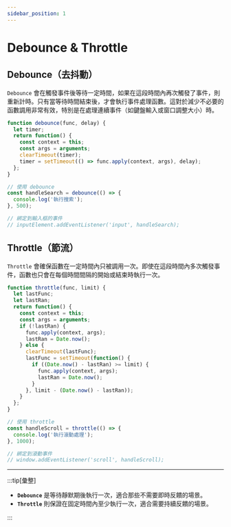 ```yaml
---
sidebar_position: 1
---
```


# Debounce & Throttle

## Debounce（去抖動）

`Debounce` 會在觸發事件後等待一定時間，如果在這段時間內再次觸發了事件，則重新計時。只有當等待時間結束後，才會執行事件處理函數。這對於減少不必要的函數調用非常有效，特別是在處理連續事件（如鍵盤輸入或窗口調整大小）時。

```js title="假設有一個搜索輸入框，每當用戶輸入文字時都會觸發搜索，這可能導致大量的搜索請求。使用 debounce 可以在用戶停止輸入一段時間後才觸發搜索。"
function debounce(func, delay) {
  let timer;
  return function() {
    const context = this;
    const args = arguments;
    clearTimeout(timer);
    timer = setTimeout(() => func.apply(context, args), delay);
  };
}

// 使用 debounce
const handleSearch = debounce(() => {
  console.log('執行搜索');
}, 500);

// 綁定到輸入框的事件
// inputElement.addEventListener('input', handleSearch);
```

## Throttle（節流）

`Throttle` 會確保函數在一定時間內只被調用一次。即使在這段時間內多次觸發事件，函數也只會在每個時間間隔的開始或結束時執行一次。

```js title="假設正在監聽滾動事件來更新界面，這可能導致大量的函數調用。使用 throttle 可以限制這個函數的調用頻率。"
function throttle(func, limit) {
  let lastFunc;
  let lastRan;
  return function() {
    const context = this;
    const args = arguments;
    if (!lastRan) {
      func.apply(context, args);
      lastRan = Date.now();
    } else {
      clearTimeout(lastFunc);
      lastFunc = setTimeout(function() {
        if ((Date.now() - lastRan) >= limit) {
          func.apply(context, args);
          lastRan = Date.now();
        }
      }, limit - (Date.now() - lastRan));
    }
  };
}

// 使用 throttle
const handleScroll = throttle(() => {
  console.log('執行滾動處理');
}, 1000);

// 綁定到滾動事件
// window.addEventListener('scroll', handleScroll);
```


---
:::tip[彙整]

- **`Debounce`** 是等待靜默期後執行一次，適合那些不需要即時反饋的場景。
- **`Throttle`** 則保證在固定時間內至少執行一次，適合需要持續反饋的場景。

:::
